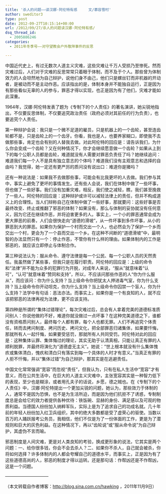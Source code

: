 ```yaml
---
title: '杀人的问题——读汉娜·阿伦特有感     文/慕容雪村'
author: sweditor3
type: post
date: 2012-09-27T10:15:14+00:00
url: /2012/09/27/杀人的问题读汉娜·阿伦特有感/
dsq_thread_id:
  - 2005886246
categories:
  - 2011年冬季号——对守望教会户外敬拜事件的反思

---
```

中国近代史上，有过无数次人道主义灾难，这些灾难让千万人受损乃至惨死。然而灾难过后，人们对于灾难的反思常常只着眼于体制，而不及于个人。那些曾为体制效力的人会坦然地为自己辩护，说他们身不由己，他们只是螺丝钉而非机器的开动者，是被动而不是主动作恶。应该指出的是，体制本身并不能独自运行，正是因为有那些看似无辜的人的参与，罪恶才得以实现，也正是因为有了他们，灾难才能如此深重。

1964年，汉娜·阿伦特发表了题为《专制下的个人责任》的著名演讲，她尖锐地指出，不仅要反思体制，不仅要追究政治责任（政府必须对其前任的行为负责），也要追究个人责任。

第一种辩护会说：我只是一个微不足道的雇员，只是机器上的一个齿轮，甚至连齿轮都不是，只是齿轮上的一个齿牙。你看，我也是人，也要养家糊口，即使我不去做那些事，肯定也会有别的人替我去做。对此阿伦特的回应是：请告诉我们，为什么你会变成一个齿轮？又在何种情况下，你才会继续愿意做一个齿轮？如果从上到下的每个公职人员都是齿轮，难道就没有人需要对罪恶负责任了吗？她继续追问：难道我们每一个人不是具有独立意志的个体吗？难道我们没有主观意志和选择的自由吗？我觉得，她一定还有更严厉的质问没有说出口：难道你是猪吗？

还有一种说法是：如果我不去做那些事，可能会有比我更坏的人去做。我们参与其中，事实上避免了更坏的事情发生。还有些人会说，我们在体制中做了一些坏事，但也做了一些好事。我们没有加重灾难，相反，我们使之减轻，瞧，我们甚至挽救了一些人。阿伦特的回应是：这种辩护或许可以减轻法律上的责任，但并不构成道义上的合理性。当人们辩称自己在体制中做了一些好事，那就要问：这些好事是否最终改变、终止或推翻了邪恶的体制？如果没有，那么与体制的妥协就没有任何意义，因为它还在继续作恶，并将迫害更多的人。事实上，一个小的罪恶通常会成为更大罪恶的前奏，人们会很快走向“道德的滑坡”，从一件坏事到多件坏事，从小的罪恶到大的罪恶。如果你为保护一个村而交出一个人，也必然会为了保护一个乡而交出一个村，更会为了一个县而交出一个乡。在这种不间断的“道德滑坡”中，最明智的办法显然只有一个：停止作恶，不管你有什么样的理由。如果体制内的工作是邪恶的，就应该立即停止与体制合作。

第三种说法认为：服从命令、遵守法律是每一个公民、每一个公职人员的天然责任。我虽然做了某些事，但我只是在履行职责。阿伦特的回应是：上级的命令和“法律”并不能为众多的犯罪行为开脱，对成年人来说，“服从”就意味着“认可”，“认可”就意味着“赞同和支持”，所以，不应该问那些作恶的人“你为什么服从”，而应该问：你为什么支持？当上级命令你把犹太人押进毒气室，你为什么支持？当上级命令你开动坦克，你为什么支持？当上级命令你囚禁一个盲人，你为什么支持？法学中有句话：恶法亦法。而事实上，如果你是一个有良知的人，就不应该把邪恶的法律再视为法律，更不应该支持。

第四种是所谓的“集体过错理论”，每次灾难过后，总会有人拿着完美的道德标准质问别人：你说他做的不好，难道你就没做过一点坏事？在这种完美道德之下，谁都没有资格质问别人，最终每个人都有罪，每个人也都无罪。人们不再追究个体责任，转而去拷问制度、拷问历史、拷问文化，把全部罪恶归诸集体，如果要忏悔，那就所有人一起忏悔，如果要受惩罚，那就所有人共同受罚。阿伦特对此的回应是：这种集体认罪、集体悔过的理论，其实无助于认清真相，只能让真正有罪的人顺利脱罪，并最终将演化为“道德虚无主义”。她说：“世上根本就没有什么集体愧疚或集体清白，愧疚和清白只有落实到每一个具体的人时才有意义。”当真正有罪的人拒不忏悔，并以“集体过错”为自己辩护，那其实是在逃避责任。

中国文化常常强调“宽容”而忽视“责任”，但我认为，只有在私人生活中“宽容”才有意义，而在公共生活中，在巨大的人道主义灾难中，主张宽容其实是一种智力低下的表现，至少也是糊涂，或者用孔夫子的话说，乡愿，德之贼也。在《专制下的个人责任》中，汉娜·阿伦特提出一个更加尖锐的问题，她认为，那些效力于体制的人，通常不是因为恐惧，也不是为生活所迫，而是因为他们抗拒不了诱惑，专制制度总是会给它的效力者提供各种优待：铁饭碗、显赫的身份、满足感以及可观的物质利益。当德国人纷纷加入纳粹军队，实际上是为了追求自己的功成名就。几十年前的年轻人纷纷加入红卫兵组织，其中的绝大多数都是受了虚荣心的驱使。当数以百万的人踊跃报考公务员，我相信，他们不仅是为了一份体面的工作，更是为了潜规则和巨大的灰色利益。在这种情况下，再以“齿轮说”或“服从命令说”为自己辩护，其虚伪不言而喻。

邪恶制度是人间灾难，更是对人类良知的考验，换成更形象的说法，它其实是两个问题：一、给你很多钱，你会不会去杀人？二、如果你不杀人，自己就会被杀，你将如何选择？许多体制内的人都会夸耀自己的道德水平，而事实上，正是因为有了这些道德高尚的人，邪恶的制度才得以运转。还是那句话：作帮凶还是不作帮凶，这是一个问题。

——————————
  
（本文转载自作者博客：http://blog.sina.com.cn/hawking ，2011年11月9日）